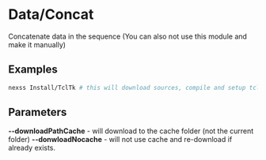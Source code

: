 # Data/Concat

Concatenate data in the sequence (You can also not use this module and make it manually)

## Examples

```sh
nexss Install/TclTk # this will download sources, compile and setup tcl/tk and few extra extensions
```

## Parameters

**--downloadPathCache** - will download to the cache folder (not the current folder)
**--donwloadNocache** - will not use cache and re-download if already exists.
